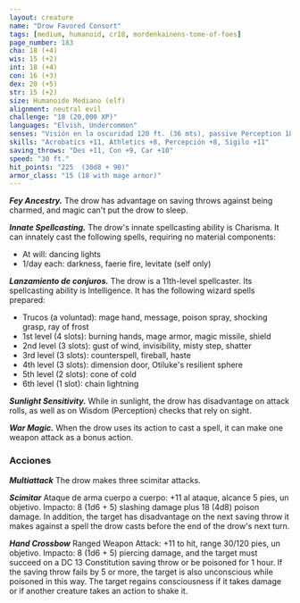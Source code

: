 ```yaml
---
layout: creature
name: "Drow Favored Consort"
tags: [medium, humanoid, cr18, mordenkainens-tome-of-foes]
page_number: 183
cha: 18 (+4)
wis: 15 (+2)
int: 18 (+4)
con: 16 (+3)
dex: 20 (+5)
str: 15 (+2)
size: Humanoide Mediano (elf)
alignment: neutral evil
challenge: "18 (20,000 XP)"
languages: "Elvish, Undercommon"
senses: "Visión en la oscuridad 120 ft. (36 mts), passive Perception 18"
skills: "Acrobatics +11, Athletics +8, Percepción +8, Sigilo +11"
saving_throws: "Des +11, Con +9, Car +10"
speed: "30 ft."
hit_points: "225  (30d8 + 90)"
armor_class: "15 (18 with mage armor)"
---
```


***Fey Ancestry.*** The drow has advantage on saving throws against being charmed, and magic can't put the drow to sleep.

***Innate Spellcasting.*** The drow's innate spellcasting ability is Charisma. It can innately cast the following spells, requiring no material components:
* At will: dancing lights
* 1/day each: darkness, faerie fire, levitate (self only)

***Lanzamiento de conjuros.*** The drow is a 11th-level spellcaster. Its spellcasting ability is Intelligence. It has the following wizard spells prepared:
* Trucos (a voluntad): mage hand, message, poison spray, shocking grasp, ray of frost
* 1st level (4 slots): burning hands, mage armor, magic missile, shield
* 2nd level (3 slots): gust of wind, invisibility, misty step, shatter
* 3rd level (3 slots): counterspell, fireball, haste
* 4th level (3 slots): dimension door, Otiluke's resilient sphere
* 5th level (2 slots): cone of cold
* 6th level (1 slot): chain lightning

***Sunlight Sensitivity.*** While in sunlight, the drow has disadvantage on attack rolls, as well as on Wisdom (Perception) checks that rely on sight.

***War Magic.*** When the drow uses its action to cast a spell, it can make one weapon attack as a bonus action.

### Acciones

***Multiattack*** The drow makes three scimitar attacks.

***Scimitar*** Ataque de arma cuerpo a cuerpo: +11 al ataque, alcance 5 pies, un objetivo. Impacto: 8 (1d6 + 5) slashing damage plus 18 (4d8) poison damage. In addition, the target has disadvantage on the next saving throw it makes against a spell the drow casts before the end of the drow's next turn.

***Hand Crossbow*** Ranged Weapon Attack: +11 to hit, range 30/120 pies, un objetivo. Impacto: 8 (1d6 + 5) piercing damage, and the target must succeed on a DC 13 Constitution saving throw or be poisoned for 1 hour. If the saving throw fails by 5 or more, the target is also unconscious while poisoned in this way. The target regains consciousness if it takes damage or if another creature takes an action to shake it.